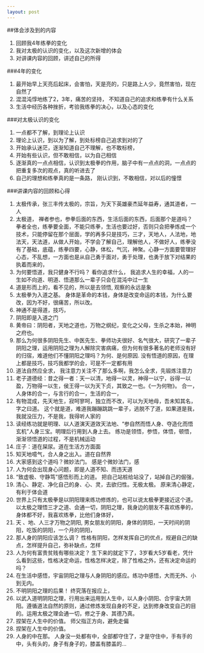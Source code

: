 ```yaml
---
layout: post
---
```


##体会涉及到的内容
1. 回顾我4年练拳的变化
2. 我对太极的认识的变化，以及这次新增的体会
3. 对讲课内容的回顾，讲述自己的所得

###4年的变化
1. 最开始早上天亮后起床，会害怕，天是亮的，只是路上人少，竟然害怕，现在自然了
2. 混混沌惇地练了2，3年，痛苦的坚持， 不知道自己的追求和练拳有什么关系
3. 生活中经历各种挫折，考验我练拳的决心，以及心态的变化


###对太极认识的变化
1. 一点都不了解，到理论上认识
2. 理论上认识，到以为了解，到处标榜自己追求到对的了
3. 开始承认迷茫，逐渐知道自己不理解，也不敢标榜，
4. 开始有些认识，但不敢相信，以为自己相信
4. 逐渐真的一点点相信，认识到太极拳的作用，脑子中有一点点的洞，一点点的把重复多次的观点，真的听进去了
5. 自己的理想和练拳真的是一条路， 刚认识到，不敢相信，对以后的憧憬


###讲课内容的回顾和心得
1. 太极传承，张三丰传太极的，宗旨，为天下英雄豪杰延年益寿，通其道者，一人
2. 太极道， 禅者参也，参拳后面的东西，生活后面的东西，后面那个是道吗？ 拳者全也，练拳要全面，不能只练拳，生活也要过好，否则只会把拳炼成一个技术，只能停留在那个层面，学的再多只是技巧，三才，天地人，人法地，地法天，天法道，从做人开始，不学会了解自己，理解他人，不做好人，练拳没有了基础，底蕴，练拳四要，心静，体松，气沉，神聚。心静一方面要管理好心态，不乱想，一方面也是从自己勇于面对，勇于处理，也勇于放下对结果的执着而来的，
3. 为何要悟道，我只健身不行吗？ 看你追求什么， 我追求人生的幸福，人的一生如不向道、明道、悟道那么一辈子只会在混沌中过一生
4. 道是形而上的，看不见的，所以是去领悟, 观察的永远是象
5. 太极拳为入道之基。 身体是革命的本钱，身体是改变命运的本钱，为什么要改，因为不好，很痛苦，所以改。
6. 神通不是得道，技巧，
7. 阴阳即是入道之门
8. 黄帝曰：阴阳者，天地之道也，万物之纲纪，变化之父母，生杀之本始，神明之府也。
9. 那么为何很多阴阳先生、中医先生、拳师功夫很好、名气很大，研究了一辈子阴阳之理，运用阴阳之理为人解除灾害病痛，但为何有很多著名的老师没有好的归宿，难道他们不懂阴阳之理吗？为何、是何原因. 没有悟道的原因，在理上都是技巧，技巧我都学的会，可是不一定都有用
10. 道法自然应全求， 我注意力关注不了那么多啊，我怎么全求，先锻炼注意力
11. 老子道德经：昔之得一者：天一以清，地得一以灵，神得一以宁，谷得一以盈，万物得一以生，侯王得一以为天下贞，其致之一也。《一为何物》。 合一，人身体的合一，与言行的合一，生活的合一，
12. 有物混成，先天地生，寂呵寥呵，独立而不改，可以为天地母，吾未知其名，字之曰道。 这个就是道，难道我蹦蹦跳跳一辈子，逃脱不了道，如果道是我，我就没压力，不是我，我得听人家的
13. 读经练功就是明理、以人道演天道效天法地、“参自然而悟人身、夺造化而悟玄机”人身三宝。明理后行用到人身上去。 练功是领悟，参悟，体悟，顿悟，渐渐领悟道的过程，不是机械运动
14. 庄子：道在屎尿。道在生活方方面面
15. 知天地噫气，合人身之出入。道在自然界
16. 大家感到这个道吗？微妙法门。 感是个微妙法门，感
17. 人为何会出现身心问题，即是人道不知、而违天道
18. “致虚极、守静笃”感悟形而上的道。 把自己站桩给站没了，站掉自己的倔强，
19. 清心、静定、净化自己的身、心、灵，去欲归性。无极太极。 原来清心静定，有利于体会道
20. 世界上只有太极拳是以阴阳理来练功修炼的，也可以说太极拳更接近这个道。以太极之理悟三才之道、会通一切，阴阳之理，我身边的朋友不喜欢练拳的，身体都不好，我喜欢练拳，比他们身体好，
21. 天 、地、人三才万物之阴阳, 男女朋友的阴阳，身体的阴阳，一天时间的阴阳，吃饭的阴阳，一个月的阴阳，
22. 那人身的阴阳应该怎么调？ 性格有阴阳，怎样发挥自己的优点，规避自己的缺点，怎样提升自己，弥补缺点，怎样
23. 人为何有富贵贫贱有哪些决定？ 生下来的就定下了，3岁看大5岁看老，凭什么看到这些，性格决定命运，性格怎样决定，除了性格之外，还有决定命运的吗？
24. 在生活中感悟，宇宙阴阳之理与人身阴阳的感应。练功中感悟，大而无外、小到无内。
25. 不明阴阳之理的后果！ 终究落在报应上，
26. 以武入道明阴阳之理，行用出来运用到人生中，以人身小阴阳、合宇宙大阴阳。遵循道法自然的原则，通过修炼发现自身的不足，达到修身改变自己的目的。运用太极之理会通一切，修之于身、其德乃真。
27. 捏架在人生中的价值。 师父指正方向，避免走偏
28. 捏架在人生中的价值。
29. 人身的中在那。 人身没一处都有中，全部都守住了，才是守住中，手有手的中，头有头的，身子有身子的，膝盖有膝盖的... 













